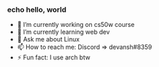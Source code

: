 ### echo hello, world

<!--
**ART3MISTICAL/ART3MISTICAL** is a ✨ _special_ ✨ repository because its `README.md` (this file) appears on your GitHub profile.

Here are some ideas to get you started:
-->

- 🔭 I’m currently working on cs50w course
- 🌱 I’m currently learning web dev <!-- - 👯 I’m looking to collaborate on ... - 🤔 I’m looking for help with ... - 😄 Pronouns: ... -->
- 💬 Ask me about Linux
- 📫 How to reach me: Discord => devansh#8359
- ⚡ Fun fact: I use arch btw

